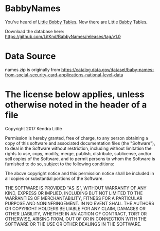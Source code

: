 # BabbyNames
You've heard of [Little Bobby Tables](https://xkcd.com/327/). Now there are Little [Babby](http://www.bbc.co.uk/ulsterscots/words/babbie-babby) Tables.

Download the database here: https://github.com/LitKnd/BabbyNames/releases/tag/v1.0


# Data Source
names.zip is originally from https://catalog.data.gov/dataset/baby-names-from-social-security-card-applications-national-level-data

# The license below applies, unless otherwise noted in the header of a file
Copyright 2017 Kendra Little

Permission is hereby granted, free of charge, to any person obtaining a copy of this software and associated documentation files (the "Software"), to deal in the Software without restriction, including without limitation the rights to use, copy, modify, merge, publish, distribute, sublicense, and/or sell copies of the Software, and to permit persons to whom the Software is furnished to do so, subject to the following conditions:

The above copyright notice and this permission notice shall be included in all copies or substantial portions of the Software.

THE SOFTWARE IS PROVIDED "AS IS", WITHOUT WARRANTY OF ANY KIND, EXPRESS OR IMPLIED, INCLUDING BUT NOT LIMITED TO THE WARRANTIES OF MERCHANTABILITY, FITNESS FOR A PARTICULAR PURPOSE AND NONINFRINGEMENT. IN NO EVENT SHALL THE AUTHORS OR COPYRIGHT HOLDERS BE LIABLE FOR ANY CLAIM, DAMAGES OR OTHER LIABILITY, WHETHER IN AN ACTION OF CONTRACT, TORT OR OTHERWISE, ARISING FROM, OUT OF OR IN CONNECTION WITH THE SOFTWARE OR THE USE OR OTHER DEALINGS IN THE SOFTWARE.
